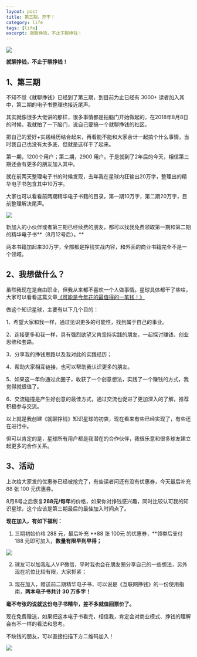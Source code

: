 ```yaml
---
layout: post
title: 第三期，开干！
category: life
tags: [life]
excerpt: 就聊挣钱，不止于聊挣钱！
---
```


![](http://favorites.ren/assets/images/2020/it/kaigan/kaigan01.jpg) 

**就聊挣钱，不止于聊挣钱！**

## 1、第三期

不知不觉《就聊挣钱》已经到了第三期，到目前为止已经有 3000+ 读者加入其中，第二期的电子书整理也接近尾声。

其实就像很多大佬讲的那样，很多事情都是拍脑门开始做起的，在2018年8月8日的时候，我就拍了一下脑门，说自己要搞一个就聊挣钱的社区。

把自己的爱好+实践经历结合起来，再看能不能和大家合计一起搞个什么事情，当时我自己也没有太多底，但就是这样干了起来。

第一期，1200个用户；第二期，2900 用户。于是就到了2年后的今天，相信第三期还会有更多的朋友加入其中。

就在前两天整理电子书的时候发现，去年我在星球内狂输出20万字，整理出的精华电子书包含其中10万字。

大家也可以看看前两期精华电子书籍的目录，第一期10万字，第二期20万字，目前整理解决尾声。

![](http://favorites.ren/assets/images/2020/it/kaigan/kaigan02.jpg) 

新加入的小伙伴或者第三期已经续费的朋友，都可以找我免费领取第一期和第二期的精华电子书**（8月12号后）。**

两本书籍加起来30万字，全部都是挣钱实战内容，和外面的商业书籍完全不是一个领域。

## 2、我想做什么？

虽然我现在是自由职业，但我从来都不喜欢一个人做事情。星球具体都干了些啥，大家可以看看这篇文章[《可能是今年花的最值得的一笔钱！》](https://mp.weixin.qq.com/s/sghEEJwew2QxvYjxHJHN_w)

做这个知识星球，主要有以下几个目的：

1、希望大家和我一样，通过见识更多的可能性，找到属于自己的事业。

2、连接更多和我一样，具有强烈欲望又肯坚持实践的朋友，一起探讨赚钱、创业思维和套路。

3、分享我的挣钱思路以及我对此的实践经历；

4、帮助大家相互链接，也可以帮助我认识更多的朋友。

5、如果这一年你通过此圈子，收获了一个创意想法，实践了一个赚钱的方式，我觉得就很值了。

6、交流碰撞是产生好创意的最佳方式，通过交流也促进了更加深入的了解，推荐积极参与交流。

以上就是我创建《就聊挣钱》知识星球的初衷，现在看来有些已经实现了，有些还在进行中。

但可以肯定的是，星球所有用户都是我潜在的合作伙伴，我很乐意和很多球友建立起更多的合作关系。

## 3、活动

上次给大家发的优惠券已经被抢完了，有些读者问还有没有优惠券，今天最后补充 88 张 100 元优惠券。

8月8号之后恢复**288元/每年**的价格，如果你对挣钱感兴趣，同时比较认可我的知识星球，这个应该是第三期最后的最佳加入时间点了。

**现在加入，有如下福利：**

1. 三期初始价格 288 元，最后补充 **88 张 100元 的优惠券，**领劵后支付188 元即可加入，**数量有限早到早得；**

![](http://favorites.ren/assets/images/2020/it/kaigan/kaigan03.jpg) 

2. 球友可以加我私人VIP微信，平时我也会在朋友圈分享自己的一些想法，另外现在坑位比较有限，大家抓紧；

3. 现在加入，赠送前二期精华电子书，可以说是《互联网挣钱》的一份使用指南，**两本电子书共计 30 万多字！**

**毫不夸张的说就这份电子书精华，差不多就值回票价了。**

现在免费赠送，如果把这本电子书看完，相信我，肯定会对商业模式、挣钱的理解会有不一样的看法和思考。

不缺钱的朋友，可以直接扫描下方二维码加入！

![](http://favorites.ren/assets/images/2020/it/kaigan/kaigan04.jpg) 








